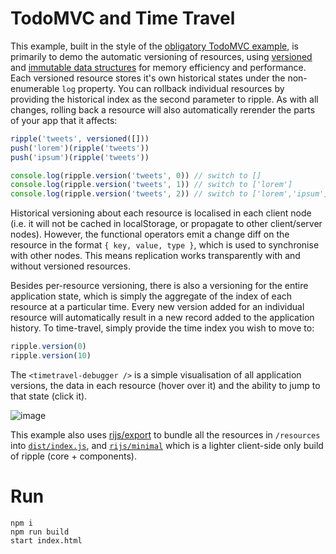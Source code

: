 # TodoMVC and Time Travel

This example, built in the style of the [obligatory TodoMVC example](https://github.com/tastejs/todomvc/), is primarily to demo the automatic versioning of resources, using [versioned](https://github.com/pemrouz/versioned) and [immutable data structures](https://github.com/facebook/immutable-js) for memory efficiency and performance. Each versioned resource stores it's own historical states under the non-enumerable `log` property. You can rollback individual resources by providing the historical index as the second parameter to ripple. As with all changes, rolling back a resource will also automatically rerender the parts of your app that it affects:

```js
ripple('tweets', versioned([]))
push('lorem')(ripple('tweets'))
push('ipsum')(ripple('tweets'))

console.log(ripple.version('tweets', 0)) // switch to []
console.log(ripple.version('tweets', 1)) // switch to ['lorem']
console.log(ripple.version('tweets', 2)) // switch to ['lorem','ipsum']
```

Historical versioning about each resource is localised in each client node (i.e. it will not be cached in localStorage, or propagate to other client/server nodes). However, the functional operators emit a change diff on the resource in the format `{ key, value, type }`, which is used to synchronise with other nodes. This means replication works transparently with and without versioned resources.

Besides per-resource versioning, there is also a versioning for the entire application state, which is simply the aggregate of the index of each resource at a particular time. Every new version added for an individual resource will automatically result in a new record added to the application history. To time-travel, simply provide the time index you wish to move to:

```js
ripple.version(0)
ripple.version(10)
```

The `<timetravel-debugger />` is a simple visualisation of all application versions, the data in each resource (hover over it) and the ability to jump to that state (click it).

![image](https://cloud.githubusercontent.com/assets/2184177/6220345/2d46447e-b62d-11e4-843f-d62d3160d4f0.png)

This example also uses [rijs/export](https://github.com/rijs/examples/blob/master/time-travel-todo/package.json#L8) to bundle all the resources in `/resources` into [`dist/index.js`](https://github.com/rijs/examples/blob/master/time-travel-todo/dist/index.js), and [`rijs/minimal`](https://github.com/rijs/minimal) which is a lighter client-side only build of ripple (core + components). 

# Run

```
npm i
npm run build
start index.html
```